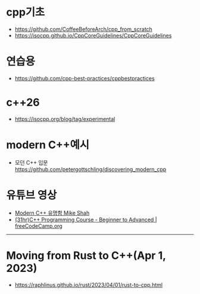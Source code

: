 # cpp기초
- https://github.com/CoffeeBeforeArch/cpp_from_scratch
- https://isocpp.github.io/CppCoreGuidelines/CppCoreGuidelines

# 연습용
- https://github.com/cpp-best-practices/cppbestpractices

# c++26
- https://isocpp.org/blog/tag/experimental

# modern C++예시
- 모던 C++ 입문
https://github.com/petergottschling/discovering_modern_cpp

# 유튜브 영상
- [Modern C++ 유명함 Mike Shah](https://youtube.com/playlist?list=PLvv0ScY6vfd8j-tlhYVPYgiIyXduu6m-L&si=q8NcZEOdHd2KvOBr)
- [(31hr)C++ Programming Course - Beginner to Advanced | freeCodeCamp.org](https://youtu.be/8jLOx1hD3_o?si=5qBWwxb0cPopgjX5)

<hr />

# Moving from Rust to C++(Apr 1, 2023)
- https://raphlinus.github.io/rust/2023/04/01/rust-to-cpp.html
